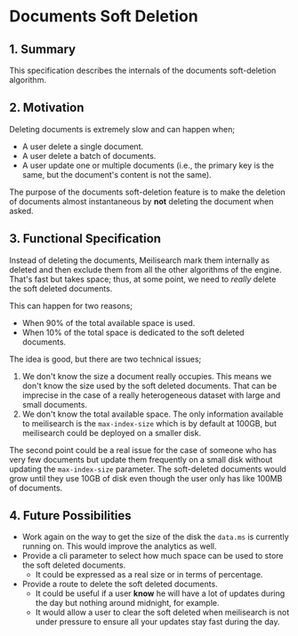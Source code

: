 # Documents Soft Deletion

## 1. Summary

This specification describes the internals of the documents soft-deletion algorithm.

## 2. Motivation

Deleting documents is extremely slow and can happen when;
- A user delete a single document.
- A user delete a batch of documents.
- A user update one or multiple documents (i.e., the primary key is the same, but the document's content is not the same).

The purpose of the documents soft-deletion feature is to make the deletion of documents almost instantaneous by **not** deleting the document when asked.

## 3. Functional Specification

Instead of deleting the documents, Meilisearch mark them internally as deleted and then exclude them from all the other algorithms of the engine.
That's fast but takes space; thus, at some point, we need to _really_ delete the soft deleted documents.

This can happen for two reasons;
- When 90% of the total available space is used.
- When 10% of the total space is dedicated to the soft deleted documents.

The idea is good, but there are two technical issues;

1. We don't know the size a document really occupies.
  This means we don't know the size used by the soft deleted documents.
  That can be imprecise in the case of a really heterogeneous dataset with large and small documents.
2. We don't know the total available space. The only information available to meilisearch is the `max-index-size` which is by default at 100GB, but meilisearch could be deployed on a smaller disk.

The second point could be a real issue for the case of someone who has very few documents but update them frequently on a small disk without updating the `max-index-size` parameter.
The soft-deleted documents would grow until they use 10GB of disk even though the user only has like 100MB of documents.

## 4. Future Possibilities

- Work again on the way to get the size of the disk the `data.ms` is currently running on. This would improve the analytics as well.
- Provide a cli parameter to select how much space can be used to store the soft deleted documents.
  - It could be expressed as a real size or in terms of percentage.
- Provide a route to delete the soft deleted documents.
  - It could be useful if a user **know** he will have a lot of updates during the day but nothing around midnight, for example.
  - It would allow a user to clear the soft deleted when meilisearch is not under pressure to ensure all your updates stay fast during the day.
